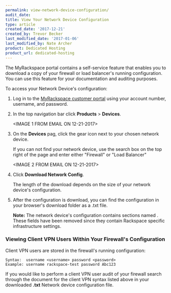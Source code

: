 ```yaml
---
permalink: view-network-device-configuration/
audit_date: 
title: View Your Network Device Configuration
type: article
created_date: '2017-12-21'
created_by: Trevor Becker
last_modified_date: '2017-01-06'
last_modified_by: Nate Archer
product: Dedicated Hosting
product_url: dedicated-hosting
---
```


The MyRackspace portal contains a self-service feature that enables you to download a copy of your firewall or load balancer's running configuration. You can use this feature for your documentation and auditing purposes.

To access your Network Device's configuration:

1. Log in to the [MyRackspace customer portal](https://my.rackspace.com/portal/auth/login) using your account number, username, and password.


2. In the top navigation bar click **Products** > **Devices**.

   <IMAGE 1 FROM EMAIL ON 12-21-2017>

3. On the **Devices** pag, click the gear icon next to your chosen network device.  

   If you can not find your network device, use the search box on the top right of the page and enter either "Firewall" or "Load Balancer"

   <IMAGE 2 FROM EMAIL ON 12-21-2017>

4. Click **Download Network Config**.

   The length of the download depends on the size of your network device's configuration. 
   
5. After the configuration is download, you can find the configuration in your browser's download folder as a .txt file. 
   
   **Note:** The network device's configuration contains sections named **<REMOVED>**. These fields have been removed since they contain Rackspace specific infrastructure settings.
   
   
### Viewing Client VPN Users Within Your Firewall's Configuration
   
Client VPN users are stored in the firewall's running configuration:
   
    Syntax:  username <username> password <password>
    Example: username rackspace-test password Abc123
    
If you would like to perform a client VPN user audit of your firewall search through the document for the client VPN syntax listed above in your downloaded **.txt** Network device configuration file.

   
